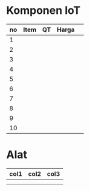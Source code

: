 # Komponen IoT

| no | Item | QT | Harga |  |
| -- | ---- | -- | ----- | - |
| 1  |      |    |       |  |
| 2  |      |    |       |  |
| 3  |      |    |       |  |
| 4  |      |    |       |  |
| 5  |      |    |       |  |
| 6  |      |    |       |  |
| 7  |      |    |       |  |
| 8  |      |    |       |  |
| 9  |      |    |       |  |
| 10 |      |    |       |  |

# Alat 

| col1 | col2 | col3 |
| ---- | ---- | ---- |
|      |      |      |
|      |      |      |
